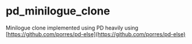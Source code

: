 # pd_minilogue_clone
Minilogue clone implemented using PD heavily using [https://github.com/porres/pd-else](https://github.com/porres/pd-else)
